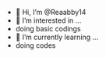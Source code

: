 - 👋 Hi, I’m @Reaabby14
- 👀 I’m interested in ...
- doing basic codings
- 🌱 I’m currently learning ...
- doing codes


